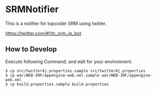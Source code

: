SRMNotifier
===========

This is a notifier for topcoder SRM using twitter.

https://twitter.com/#!/tc_srm_jp_bot

How to Develop
--------------

Execute following Command, and edit for your enviromnent. 

    $ cp src/twitter4j.properties.sample src/twitter4j.properties
    $ cp war/WEB-INF/appengine-web.xml.sample war/WEB-INF/appengine-web.xml
    $ cp build.properties.sample build.properties
